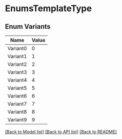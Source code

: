 # EnumsTemplateType

## Enum Variants

| Name | Value |
|---- | -----|
| Variant0 | 0 |
| Variant1 | 1 |
| Variant2 | 2 |
| Variant3 | 3 |
| Variant4 | 4 |
| Variant5 | 5 |
| Variant6 | 6 |
| Variant7 | 7 |
| Variant8 | 8 |
| Variant9 | 9 |


[[Back to Model list]](../README.md#documentation-for-models) [[Back to API list]](../README.md#documentation-for-api-endpoints) [[Back to README]](../README.md)


